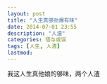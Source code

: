 ```yaml
---
layout: post
title: "人生真够劲爆有味"
date: 2014-07-01 23:55
description: "人渣"
categories: 悟与或误
tags: [人生, 人渣]
lastmod: 
--- 
```


我这人生真他娘的够味，两个人渣

